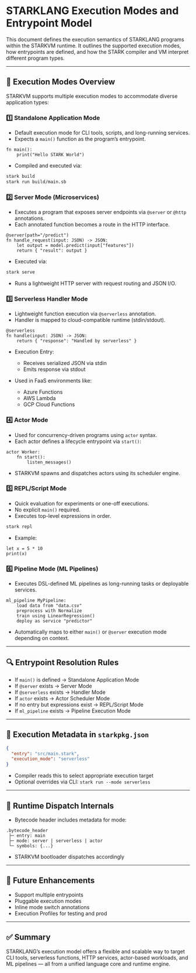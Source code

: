 # STARKLANG Execution Modes and Entrypoint Model

This document defines the execution semantics of STARKLANG programs within the STARKVM runtime. It outlines the supported execution modes, how entrypoints are defined, and how the STARK compiler and VM interpret different program types.

---

## 🚀 Execution Modes Overview
STARKVM supports multiple execution modes to accommodate diverse application types:

### 1️⃣ **Standalone Application Mode**
- Default execution mode for CLI tools, scripts, and long-running services.
- Expects a `main()` function as the program’s entrypoint.

```stark
fn main():
    print("Hello STARK World")
```
- Compiled and executed via:
```bash
stark build
stark run build/main.sb
```

### 2️⃣ **Server Mode (Microservices)**
- Executes a program that exposes server endpoints via `@server` or `@http` annotations.
- Each annotated function becomes a route in the HTTP interface.

```stark
@server(path="/predict")
fn handle_request(input: JSON) -> JSON:
    let output = model.predict(input["features"])
    return { "result": output }
```
- Executed via:
```bash
stark serve
```
- Runs a lightweight HTTP server with request routing and JSON I/O.

### 3️⃣ **Serverless Handler Mode**
- Lightweight function execution via `@serverless` annotation.
- Handler is mapped to cloud-compatible runtime (stdin/stdout).

```stark
@serverless
fn handle(input: JSON) -> JSON:
    return { "response": "Handled by serverless" }
```
- Execution Entry:
  - Receives serialized JSON via stdin
  - Emits response via stdout

- Used in FaaS environments like:
  - Azure Functions
  - AWS Lambda
  - GCP Cloud Functions

### 4️⃣ **Actor Mode**
- Used for concurrency-driven programs using `actor` syntax.
- Each actor defines a lifecycle entrypoint via `start()`:

```stark
actor Worker:
    fn start():
        listen_messages()
```
- STARKVM spawns and dispatches actors using its scheduler engine.

### 5️⃣ **REPL/Script Mode**
- Quick evaluation for experiments or one-off executions.
- No explicit `main()` required.
- Executes top-level expressions in order.

```bash
stark repl
```
- Example:
```stark
let x = 5 * 10
print(x)
```

### 6️⃣ **Pipeline Mode (ML Pipelines)**
- Executes DSL-defined ML pipelines as long-running tasks or deployable services.

```stark
ml_pipeline MyPipeline:
    load data from "data.csv"
    preprocess with Normalize
    train using LinearRegression()
    deploy as service "predictor"
```
- Automatically maps to either `main()` or `@server` execution mode depending on context.

---

## 🔍 Entrypoint Resolution Rules
- If `main()` is defined → Standalone Application Mode
- If `@server` exists → Server Mode
- If `@serverless` exists → Handler Mode
- If `actor` exists → Actor Scheduler Mode
- If no entry but expressions exist → REPL/Script Mode
- If `ml_pipeline` exists → Pipeline Execution Mode

---

## 🔧 Execution Metadata in `starkpkg.json`
```json
{
  "entry": "src/main.stark",
  "execution_mode": "serverless"
}
```
- Compiler reads this to select appropriate execution target
- Optional overrides via CLI: `stark run --mode serverless`

---

## 📁 Runtime Dispatch Internals
- Bytecode header includes metadata for mode:
```text
.bytecode_header
 ├─ entry: main
 ├─ mode: server | serverless | actor
 └─ symbols: {...}
```
- STARKVM bootloader dispatches accordingly

---

## 🔄 Future Enhancements
- Support multiple entrypoints
- Pluggable execution modes
- Inline mode switch annotations
- Execution Profiles for testing and prod

---

## ✅ Summary
STARKLANG’s execution model offers a flexible and scalable way to target CLI tools, serverless functions, HTTP services, actor-based workloads, and ML pipelines — all from a unified language core and runtime engine.

